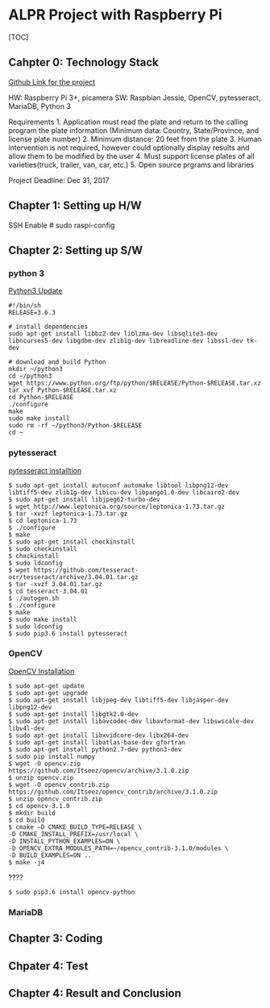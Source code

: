 # ALPR Project with Raspberry Pi

[TOC]

## Cahpter 0: Technology Stack

[Github Link for the project](https://github.com/jiinkwan/ALPR_Practice)

HW: Raspberry Pi 3+, picamera
SW: Raspbian Jessie, OpenCV, pytesseract, MariaDB, Python 3

Requirements
	1. Application must read the plate and return to the calling program the plate information (Minimum data: Country, State/Province, and license plate number)
	2. Minimum distance: 20 feet from the plate
	3. Human intervention is not required, however could optionally display results and allow them to be modified by the user
	4. Must support license plates of all varieties(truck, trailer, van, car, etc.) 
	5. Open source prgrams and libraries

Project Deadline: Dec 31, 2017

## Chapter 1: Setting up H/W

SSH Enable
	# sudo raspi-config

## Chapter 2: Setting up S/W
### python 3

[Python3 Update](https://www.wyre-it.co.uk/blog/latestpython/)

    #!/bin/sh
    RELEASE=3.6.3

    # install dependencies
    sudo apt-get install libbz2-dev liblzma-dev libsqlite3-dev libncurses5-dev libgdbm-dev zlib1g-dev libreadline-dev libssl-dev tk-dev

    # download and build Python
    mkdir ~/python3
    cd ~/python3
    wget https://www.python.org/ftp/python/$RELEASE/Python-$RELEASE.tar.xz
    tar xvf Python-$RELEASE.tar.xz
    cd Python-$RELEASE
    ./configure
    make
    sudo make install
    sudo rm -rf ~/python3/Python-$RELEASE
    cd ~


    
### pytesseract
[pytesseract installtion](http://emaru.tistory.com/16)

	$ sudo apt-get install autoconf automake libtool libpng12-dev libtiff5-dev zlib1g-dev libicu-dev libpango1.0-dev libcairo2-dev
    $ sudo apt-get install libjpeg62-turbo-dev
    $ wget http://www.leptonica.org/source/leptonica-1.73.tar.gz
    $ tar -xvzf leptonica-1.73.tar.gz
    $ cd leptonica-1.73
    $ ./configure 
    $ make
    $ sudo apt-get install checkinstall
    $ sudo checkinstall
    $ checkinstall
    $ sudo ldconfig
    $ wget https://github.com/tesseract-ocr/tesseract/archive/3.04.01.tar.gz
    $ tar -xvzf 3.04.01.tar.gz
    $ cd tesseract-3.04.01
    $ ./autogen.sh
    $ ./configure
    $ make
    $ sudo make install
    $ sudo ldconfig
    $ sudo pip3.6 install pytesseract

### OpenCV

[OpenCV Installation](http://emaru.tistory.com/14)

    $ sudo apt-get update
    $ sudo apt-get upgrade
    $ sudo apt-get install libjpeg-dev libtiff5-dev libjasper-dev libpng12-dev
    $ sudo apt-get install libgtk2.0-dev
    $ sudo apt-get install libavcodec-dev libavformat-dev libswscale-dev libv4l-dev
    $ sudo apt-get install libxvidcore-dev libx264-dev
    $ sudo apt-get install libatlas-base-dev gfortran
    $ sudo apt-get install python2.7-dev python3-dev
    $ sudo pip install numpy
    $ wget -O opencv.zip https://github.com/Itseez/opencv/archive/3.1.0.zip
    $ unzip opencv.zip
    $ wget -O opencv_contrib.zip https://github.com/Itseez/opencv_contrib/archive/3.1.0.zip
    $ unzip opencv_contrib.zip
    $ cd opencv-3.1.0
    $ mkdir build
    $ cd build
    $ cmake –D CMAKE_BUILD_TYPE=RELEASE \
    -D CMAKE_INSTALL_PREFIX=/usr/local \
    -D INSTALL_PYTHON_EXAMPLES=ON \
    -D OPENCV_EXTRA_MODULES_PATH=~/opencv_contrib-3.1.0/modules \
    -D BUILD_EXAMPLES=ON ..
    $ make -j4

????

	$ sudo pip3.6 install opencv-python

### MariaDB
## Chapter 3: Coding
## Chpater 4: Test
## Chapter 4: Result and Conclusion
